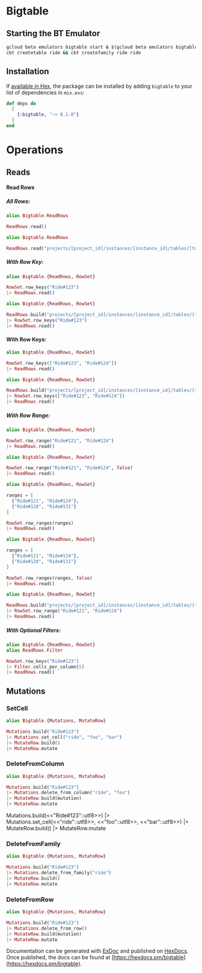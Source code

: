 # Bigtable

## Starting the BT Emulator

```bash
gcloud beta emulators bigtable start & $(gcloud beta emulators bigtable env-init)
cbt createtable ride && cbt createfamily ride ride
```

## Installation

If [available in Hex](https://hex.pm/docs/publish), the package can be installed
by adding `bigtable` to your list of dependencies in `mix.exs`:

```elixir
def deps do
  [
    {:bigtable, "~> 0.1.0"}
  ]
end
```

# Operations

## Reads

#### Read Rows

##### All Rows:

```elixir
alias Bigtable.ReadRows

ReadRows.read()
```

```elixir
alias Bigtable.ReadRows

ReadRows.read("projects/[project_id]/instances/[instance_id]/tables/[table_name]")
```

##### With Row Key:

```elixir
alias Bigtable.{ReadRows, RowSet}

RowSet.row_keys("Ride#123")
|> ReadRows.read()
```

```elixir
alias Bigtable.{ReadRows, RowSet}

ReadRows.build("projects/[project_id]/instances/[instance_id]/tables/[table_name]")
|> RowSet.row_keys("Ride#123")
|> ReadRows.read()
```

#### With Row Keys:

```elixir
alias Bigtable.{ReadRows, RowSet}

RowSet.row_keys(["Ride#123", "Ride#124"])
|> ReadRows.read()
```

```elixir
alias Bigtable.{ReadRows, RowSet}

ReadRows.build("projects/[project_id]/instances/[instance_id]/tables/[table_name]")
|> RowSet.row_keys(["Ride#123", "Ride#124"])
|> ReadRows.read()
```

##### With Row Range:

```elixir
alias Bigtable.{ReadRows, RowSet}

RowSet.row_range("Ride#121", "Ride#124")
|> ReadRows.read()
```

```elixir
alias Bigtable.{ReadRows, RowSet}

RowSet.row_range("Ride#121", "Ride#124", false)
|> ReadRows.read()
```

```elixir
alias Bigtable.{ReadRows, RowSet}

ranges = [
  {"Ride#121", "Ride#124"},
  {"Ride#128", "Ride#131"}
]

RowSet.row_ranges(ranges)
|> ReadRows.read()
```

```elixir
alias Bigtable.{ReadRows, RowSet}

ranges = [
  {"Ride#121", "Ride#124"},
  {"Ride#128", "Ride#131"}
]

RowSet.row_ranges(ranges, false)
|> ReadRows.read()
```

```elixir
alias Bigtable.{ReadRows, RowSet}

ReadRows.build("projects/[project_id]/instances/[instance_id]/tables/[table_name]")
|> RowSet.row_range("Ride#121", "Ride#124")
|> ReadRows.read()
```

##### With Optional Filters:

```elixir
alias Bigtable.{ReadRows, RowSet}
alias ReadRows.Filter

RowSet.row_keys("Ride#123")
|> Filter.cells_per_column(5)
|> ReadRows.read()
```

## Mutations

### SetCell

```elixir
alias Bigtable.{Mutations, MutateRow}

Mutations.build("Ride#123")
|> Mutations.set_cell("ride", "foo", "bar")
|> MutateRow.build()
|> MutateRow.mutate
```

### DeleteFromColumn

```elixir
alias Bigtable.{Mutations, MutateRow}

Mutations.build("Ride#123")
|> Mutations.delete_from_column("ride", "foo")
|> MutateRow.build(mutation)
|> MutateRow.mutate
```

Mutations.build(<<"Ride#123"::utf8>>) |> Mutations.set_cell(<<"ride"::utf8>>, <<"foo"::utf8>>, <<"bar"::utf8>>) |> MutateRow.build() |> MutateRow.mutate

### DeleteFromFamily

```elixir
alias Bigtable.{Mutations, MutateRow}

Mutations.build("Ride#123")
|> Mutations.delete_from_family("ride")
|> MutateRow.build()
|> MutateRow.mutate
```

### DeleteFromRow

```elixir
alias Bigtable.{Mutations, MutateRow}

Mutations.build("Ride#123")
|> Mutations.delete_from_row()
|> MutateRow.build(mutation)
|> MutateRow.mutate
```

Documentation can be generated with [ExDoc](https://github.com/elixir-lang/ex_doc)
and published on [HexDocs](https://hexdocs.pm). Once published, the docs can
be found at [https://hexdocs.pm/bigtable](https://hexdocs.pm/bigtable).

